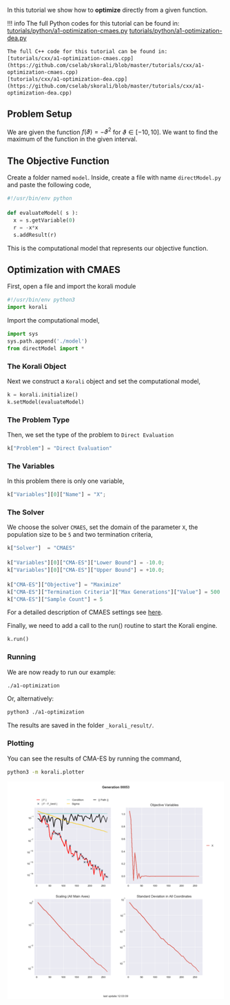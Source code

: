 In this tutorial we show how to **optimize** directly from a given function.

!!! info
	The full Python codes for this tutorial can be found in:
	[tutorials/python/a1-optimization-cmaes.py](https://github.com/cselab/skorali/blob/master/tutorials/python/a1-optimization-cmaes.py)
	[tutorials/python/a1-optimization-dea.py](https://github.com/cselab/skorali/blob/master/tutorials/python/a1-optimization-dea.py)

	The full C++ code for this tutorial can be found in:
	[tutorials/cxx/a1-optimization-cmaes.cpp](https://github.com/cselab/skorali/blob/master/tutorials/cxx/a1-optimization-cmaes.cpp)
	[tutorials/cxx/a1-optimization-dea.cpp](https://github.com/cselab/skorali/blob/master/tutorials/cxx/a1-optimization-dea.cpp)
	
## Problem Setup
We are given the function $f(\vartheta)=-\vartheta^2$ for $\vartheta\in[-10,10]$.
We want to find the maximum of the function in the given interval.

##  The Objective Function

Create a folder named `model`. Inside, create a file with name `directModel.py` and paste the following code,

```python
#!/usr/bin/env python

def evaluateModel( s ):
  x = s.getVariable(0)
  r = -x*x
  s.addResult(r)
```

This is the computational model that represents our objective function.


## Optimization with CMAES

First, open a file and import the korali module
```python
#!/usr/bin/env python3
import korali
```
Import the computational model,
```python
import sys
sys.path.append('./model')
from directModel import *
```

###  The Korali Object

Next we construct a `Korali` object and set the computational model,
```python
k = korali.initialize()
k.setModel(evaluateModel)
```

###  The Problem Type
Then, we set the type of the problem to `Direct Evaluation`
```python
k["Problem"] = "Direct Evaluation"
```

###  The Variables
In this problem there is only one variable,
```python
k["Variables"][0]["Name"] = "X";
```

###  The Solver
We choose the solver `CMAES`, set the domain of the parameter `X`, the population size to be `5` and two termination criteria,

```python
k["Solver"]  = "CMAES"

k["Variables"][0]["CMA-ES"]["Lower Bound"] = -10.0;
k["Variables"][0]["CMA-ES"]["Upper Bound"] = +10.0;

k["CMA-ES"]["Objective"] = "Maximize"
k["CMA-ES"]["Termination Criteria"]["Max Generations"]["Value"] = 500
k["CMA-ES"]["Sample Count"] = 5
```
For a detailed description of CMAES settings see [here](../../usage/solvers/cmaes.md).

Finally, we need to add a call to the run() routine to start the Korali engine.

```python
k.run()
```

###  Running

We are now ready to run our example:

```bash
./a1-optimization
```

Or, alternatively:

```bash
python3 ./a1-optimization
```
The results are saved in the folder `_korali_result/`.

###  Plotting

You can see the results of CMA-ES by running the command,
```sh
python3 -m korali.plotter
```

![figure](direct-cma.png)
